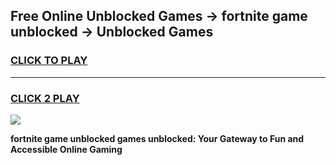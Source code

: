 
## Free Online Unblocked Games → fortnite game unblocked → Unblocked Games
<h3>
<a href="https://premium.freeplayer.one?title=fortnite_game_unblocked&ref=21F">CLICK TO PLAY</a></h3>
<hr>

<h3>
<a href="https://premium.freeplayer.one?title=fortnite_game_unblocked&ref=21F">CLICK 2 PLAY</a>
  
</h3>

<a href="https://premium.freeplayer.one?title=fortnite_game_unblocked&ref=21F/"><img src="https://clearcache.store/games.png"></a>


**fortnite game unblocked games unblocked: Your Gateway to Fun and Accessible Online Gaming**
